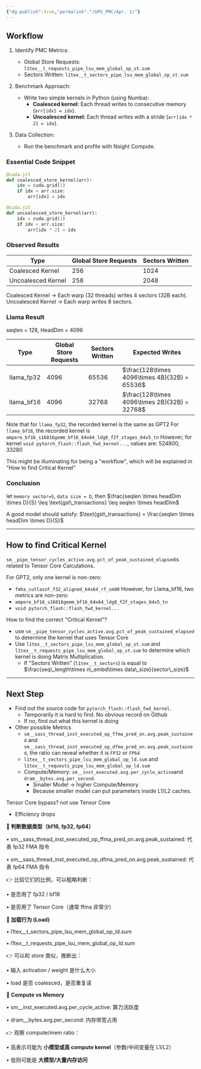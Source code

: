 ```yaml
---
{"dg-publish":true,"permalink":"/GPU_PMC/Apr. 1/"}
---
```


## Workflow
1. Identify PMC Metrics:  
   - Global Store Requests: `l1tex__t_requests_pipe_lsu_mem_global_op_st.sum`  
   - Sectors Written: `l1tex__t_sectors_pipe_lsu_mem_global_op_st.sum`

2. Benchmark Approach:  
   - Write two simple kernels in Python (using Numba):
     - **Coalesced kernel:** Each thread writes to consecutive memory (`arr[idx] = idx`).
     - **Uncoalesced kernel:** Each thread writes with a stride (`arr[idx * 2] = idx`).

3. Data Collection:
   - Run the benchmark and profile with Nsight Compute.

### Essential Code Snippet
```python
@cuda.jit
def coalesced_store_kernel(arr):
    idx = cuda.grid(1)
    if idx < arr.size:
        arr[idx] = idx

@cuda.jit
def uncoalesced_store_kernel(arr):
    idx = cuda.grid(1)
    if idx < arr.size:
        arr[idx * 2] = idx
```

### Observed Results
| Type               | Global Store Requests | Sectors Written |
| ------------------ | --------------------- | --------------- |
| Coalesced Kernel   | 256                   | 1024            |
| Uncoalesced Kernel | 256                   | 2048            |
Coalesced Kernel → Each warp (32 threads) writes 4 sectors (32B each).
Uncoalesced Kernel → Each warp writes 8 sectors.

### Llama Result
seqlen = 128, HeadDim = 4096

| Type       | Global Store Requests | Sectors Written | Expected Writes                               |
| ---------- | --------------------- | --------------- | --------------------------------------------- |
| llama_fp32 | 4096                  | 65536           | $\frac{128\times 4096\times 4B}{32B} = 65536$ |
| llama_bf16 | 4096                  | 32768           | $\frac{128\times 4096\times 2B}{32B} = 32768$ |
Note that for `llama_fp32`, the recorded kernel is the same as GPT2
For `llama_bf16`, the recorded kernel is `ampere_bf16_s16816gemm_bf16_64x64_ldg8_f2f_stages_64x5_tn`
However, for kernel `void pytorch_flash::flash_fwd_kernel...`, values are: 524800, 33280

This might be illuminating for being a "workflow", which will be explained in "How to find Critical Kernel"
### Conclusion

let `memory sector=S`, `data size = D`, then 
$\frac{seqlen \times headDim \times D}{S} \leq \text{gst\_transactions} \leq seqlen \times headDim$

A good model should satisfy: 
$\text{gst\_transactions} = \frac{seqlen \times headDim \times D}{S}$

---

## How to find Critical Kernel

`sm__pipe_tensor_cycles_active.avg.pct_of_peak_sustained_elapsed`is related to Tensor Core Calculations.

For GPT2, only one kernel is non-zero:
- `fmha_cutlassF_f32_aligned_64x64_rf_sm80`
However, for Llama_bf16, two metrics are non-zero:
- `ampere_bf16_s16816gemm_bf16_64x64_ldg8_f2f_stages_64x5_tn`
- `void pytorch_flash::flash_fwd_kernel...`

How to find the correct "Critical Kernel"? 
- use `sm__pipe_tensor_cycles_active.avg.pct_of_peak_sustained_elapsed` to determine the kernel that uses Tensor Core
- Use `l1tex__t_sectors_pipe_lsu_mem_global_op_st.sum` and `l1tex__t_requests_pipe_lsu_mem_global_op_st.sum` to determine which kernel is doing Matrix Multiplication.
	- If "Sectors Written" (`l1tex__t_sectors`) is equal to $\frac{seq\_length\times n\_embd\times data\_size}{sector\_size}$

---

## Next Step
- Find out the source code for `pytorch_flash::flash_fwd_kernel`. 
	- Temporarily it is hard to find. No obvious record on Github
	- If no, find out what this kernel is doing
- Other possible Metrics
	- `sm__sass_thread_inst_executed_op_ffma_pred_on.avg.peak_sustained` and `sm__sass_thread_inst_executed_op_dfma_pred_on.avg.peak_sustained`, the ratio can reveal whether it is `FP32` or `FP64`
	- `l1tex__t_sectors_pipe_lsu_mem_global_op_ld.sum` and `l1tex__t_requests_pipe_lsu_mem_global_op_ld.sum`
	- Compute/Memory: `sm__inst_executed.avg.per_cycle_active`and `dram__bytes.avg.per_second`. 
		- Smaller Model -> higher Compute/Memory. 
		- Because smaller model can put parameters inside L1/L2 caches. 

Tensor Core bypass? not use Tensor Core
- Efficiency drops

**🔹 判断数据类型（bf16, fp32, fp64）**

• sm__sass_thread_inst_executed_op_ffma_pred_on.avg.peak_sustained: 代表 fp32 FMA 指令

• sm__sass_thread_inst_executed_op_dfma_pred_on.avg.peak_sustained: 代表 fp64 FMA 指令

  

👉 比较它们的比例，可以粗略判断：

• 是否用了 fp32 / bf16

• 是否用了 Tensor Core（通常 ffma 非常少）

  

**🔹 加载行为 (Load)**

• l1tex__t_sectors_pipe_lsu_mem_global_op_ld.sum

• l1tex__t_requests_pipe_lsu_mem_global_op_ld.sum

  

👉 可以和 store 类似，推断出：

• 输入 activation / weight 是什么大小

• load 是否 coalesced，是否重复读

  

**🔹 Compute vs Memory**

• sm__inst_executed.avg.per_cycle_active: 算力活跃度

• dram__bytes.avg.per_second: 内存带宽占用

  

👉 观察 compute/mem ratio：

• 高表示可能为 **小模型或高 compute kernel**（参数/中间变量在 L1/L2）

• 低则可能是 **大模型/大量内存访问**